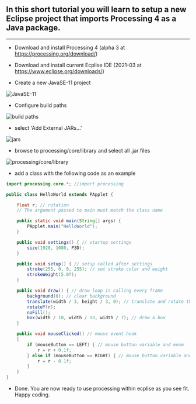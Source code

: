 ## In this short tutorial you will learn to setup a new Eclipse project that imports Processing 4 as a Java package.

---

- Download and install Processing 4 (alpha 3 at https://processing.org/download/)

- Download and install current Ecplise IDE (2021-03 at https://www.eclipse.org/downloads/)

- Create a new JavaSE-11 project
  
![JavaSE-11](/imgs/eclipse/ecplipse1.png "JavaSE-11")

- Configure build paths
  
![build paths](/imgs/eclipse/ecplipse2.png "build paths")

- select 'Add External JARs...'

![jars](/imgs/eclipse/ecplipse3.png "jars")

- browse to processing/core/library and select all .jar files

![processing/core/library](/imgs/eclipse/ecplipse4.png "processing/core/library")

- add a class with the following code as an example

```java
import processing.core.*; //import processing

public class HelloWorld extends PApplet {

	float r; // rotation
	// The argument passed to main must match the class name

	public static void main(String[] args) {
		PApplet.main("HelloWorld");
	}

	public void settings() { // startup settings
		size(1920, 1080, P3D);
	}

	public void setup() { // setup called after settings
		stroke(255, 0, 0, 255); // set stroke color and weight
		strokeWeight(5.0f);
	}

	public void draw() { // draw loop is calling every frame
		background(0); // clear background
		translate(width / 3, height / 3, 0); // translate and rotate the coord system
		rotateY(r);
		noFill();
		box(width / 10, width / 13, width / 7); // draw a box
	}

	public void mouseClicked() // mouse event hook
	{
		if (mouseButton == LEFT) { // mouse button variable and enum
			r = r + 0.1f;
		} else if (mouseButton == RIGHT) { // mouse button variable and enum
			r = r - 0.1f;
		}
	}
}
```

- Done. You are now ready to use processing within ecplise as you see fit. Happy coding.
